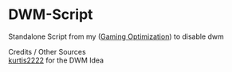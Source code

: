 # DWM-Script
Standalone Script from my ([Gaming Optimization](https://github.com/crustySenpai/Windows-Gaming-Optimization-Script)) to disable dwm

Credits / Other Sources<br/>
[kurtis2222](https://github.com/kurtis2222/win10_dwm_tool) for the DWM Idea<br/>
